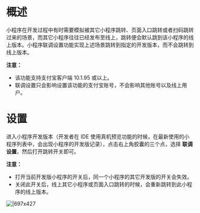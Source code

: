 
# 概述
小程序在开发过程中有时需要模拟被其它小程序跳转、页面入口跳转或者扫码跳转过来的场景，而其它小程序往往已经发布至线上，跳转便会默认跳到该小程序的线上版本。小程序联调设置功能实现上述场景跳转到指定的开发版本，而不会跳转到线上版本。

**注意：**
* 该功能支持支付宝客户端 10.1.95 或以上。
* 联调设置只会影响设置该功能的支付宝账号，不会影响其他账号以及线上用户。

# 设置
进入小程序开发版本（开发者在 IDE 使用真机预览功能的时候，在最新使用的小程序列表中，会出现小程序的开发版记录），点击右上角胶囊的三个点，选择 **联调设置**，然后打开跳转开关即可。

**注意：**

* 打开当前开发版小程序的开关后，同一个小程序的其它开发版的开关会失效。
* 关闭此开关后，线上其它小程序或页面入口跳转的时候，会重新跳转到此小程序的线上版本。

![|697x427](https://gw.alipayobjects.com/mdn/rms_eb2664/afts/img/A*wHR7RZ9oTE4AAAAAAAAAAAAAARQnAQ)

